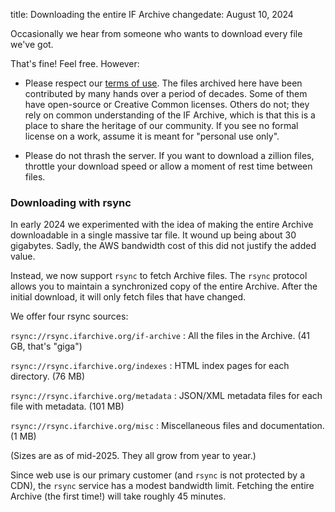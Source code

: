 title: Downloading the entire IF Archive
changedate: August 10, 2024

Occasionally we hear from someone who wants to download every file we've got.

That's fine! Feel free. However:

- Please respect our [terms of use](license.html). The files archived here have been contributed by many hands over a period of decades. Some of them have open-source or Creative Common licenses. Others do not; they rely on common understanding of the IF Archive, which is that this is a place to share the heritage of our community. If you see no formal license on a work, assume it is meant for "personal use only".

- Please do not thrash the server. If you want to download a zillion files, throttle your download speed or allow a moment of rest time between files.

### Downloading with rsync

In early 2024 we experimented with the idea of making the entire Archive downloadable in a single massive tar file. It wound up being about 30 gigabytes. Sadly, the AWS bandwidth cost of this did not justify the added value.

Instead, we now support `rsync` to fetch Archive files. The `rsync` protocol allows you to maintain a synchronized copy of the entire Archive. After the initial download, it will only fetch files that have changed.

We offer four rsync sources:

`rsync://rsync.ifarchive.org/if-archive`
: All the files in the Archive. (41 GB, that's "giga")

`rsync://rsync.ifarchive.org/indexes`
: HTML index pages for each directory. (76 MB)

`rsync://rsync.ifarchive.org/metadata`
: JSON/XML metadata files for each file with metadata. (101 MB)

`rsync://rsync.ifarchive.org/misc`
: Miscellaneous files and documentation. (1 MB)

(Sizes are as of mid-2025. They all grow from year to year.)

Since web use is our primary customer (and `rsync` is not protected by a CDN), the `rsync` service has a modest bandwidth limit. Fetching the entire Archive (the first time!) will take roughly 45 minutes.
